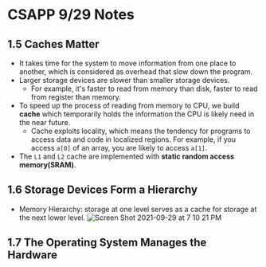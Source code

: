 # CSAPP 9/29 Notes
## 1.5 Caches Matter
* It takes time for the system to move information from one place to another, which is considered as overhead that slow down the program.
* Larger storage devices are slower than smaller storage devices.
  * For example, it's faster to read from memory than disk, faster to read from register than memory.
* To speed up the process of reading from memory to CPU, we build **cache** which temporarily holds the information the CPU is likely need in the near future.
  * Cache exploits locality, which means the tendency for programs to access data and code in localized regions. For example, if you access `a[0]` of an array, you are likely to access `a[1]`.
* The `L1` and `L2` cache are implemented with **static random access memory(SRAM)**.
## 1.6 Storage Devices Form a Hierarchy
* Memory Hierarchy: storage at one level serves as a cache for storage at the next lower level.
  ![Screen Shot 2021-09-29 at 7 10 21 PM](https://user-images.githubusercontent.com/26990923/135374128-4dee2d3a-16a6-41e0-8692-5b6280c285a3.png)
## 1.7 The Operating System Manages the Hardware
